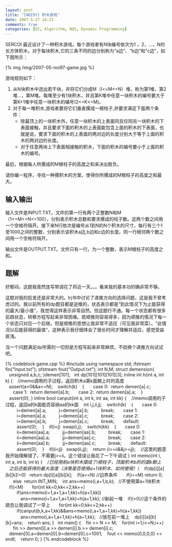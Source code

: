 ```yaml
---
layout: post
title: "[NOI97] 积木游戏"
date: 2007-5-27 18:23
comments: true
categories: [OI, Algorithm, NOI, Dynamic Programming]
---
```


SERCOI 最近设计了一种积木游戏。每个游戏者有N块编号依次为1 ，2，…，N的长方体积木。对于每块积木,它的三条不同的边分别称为”a边”、“b边”和”c边”，如下图所示：

{% img /img/2007-05-noi97-game.jpg %}

游戏规则如下：

1. 从N块积木中选出若干块，并将它们分成M（l<=M<=N）堆，称为第1堆，第2 堆…，第M堆。每堆至少有1块积木，并且第K堆中任意一块积木的编号要大于第K+1堆中任意一块积木的编号(2<=K<=M)。
2. 对于每一堆积木,游戏者要将它们垂直摞成一根柱子,并要求满足下面两个条件：
	* 除最顶上的一块积木外，任意一块积木的上表面同且仅同另一块积木的下表面接触，并且要求下面的积木的上表面能包含上面的积木的下表面，也就是说，要求下面的积木的上表面的两对边的长度分别大于等于上面的积木的两对边的长度。
	* 对于任意两块上下表面相接触的积木，下面的积木的编号要小于上面的积木的编号。

最后，根据每人所摞成的M根柱子的高度之和来决出胜负。

请你编一程序，寻找一种摞积木的方案，使得你所摞成的M根柱子的高度之和最大。

## 输入输出 ##

输入文件是INPUT.TXT。文件的第一行有两个正整数N和M（1<=M<=N<=100），分别表示积木总数和要求摞成的柱子数。这两个数之间用一个空格符隔开。接下来N行依次是编号从1到N的N个积木的尺寸，每行有三个1至1000之间的整数，分别表示该积木a边,b边和c边的长度。同一行相邻两个数之间用一个空格符隔开。

输出文件是OUTPUT.TXT。文件只有一行，为一个整数，表示M根柱子的高度之和。

## 题解 ##

好郁闷，这题我竟然连写带调花了将近一天。。。看来我的基本功的确非常不够。

这题对我的启发还是非常大的。lrj书中讨论了递推方向的选择问题，这是我不曾考虑过的。我以前所有的dp题目都是逆推的，状态表示都是“到此情况下为止能获得的最大/最小值”，我觉得这样表示非常自然。但这题行不通。每一个状态都有很多前趋状态，转移方程写起来非常困难。若顺推则容易得多，因为顺推的情况下每一个状态只对应一个后继。但是顺推的思想让我非常不适应（可见我非常菜）。“此情况以后能获得的最值”，这种表示我仔细体会了很长时间才理解并适应，感觉受益匪浅。

当一个问题满足dp所需的一切但是方程写起来非常麻烦，不妨换个递推方向试试吧。

{% codeblock game.cpp %}
#include <fstream>
using namespace std;
ifstream fin("Input.txt");
ofstream fout("Output.txt");
int N,M;
struct demension{
   unsigned a,b,c;
}demen[101];
 
int dp[101][101][101][3];
inline int h(int a, int k)
{
   //memo调用的子过程，返回积木a第k面朝上时的高度
   assert(a>0&&a<=N);
   switch(k)
   {
      case 0:  return demen[a].c;
      case 1:  return demen[a].b;
      case 2:  return demen[a].a;
   }
   assert(0);
}
inline bool canput(int a, int k, int aa, int kk)
{
   //memo调用的子过程，返回a的k面能否容纳aa的kk面
   int i,j,ii,jj;
   switch(k)
   {
      case 0:
         i=demen[a].a;
         j=demen[a].b;
         break;
      case 1:
         i=demen[a].a;
         j=demen[a].c;
         break;
      case 2:
         i=demen[a].b;
         j=demen[a].c;
         break;
      default:
         assert(0);
   }
   if(i<j)  swap(i,j);
   switch(kk)
   {
      case 0:
         ii=demen[aa].a;
         jj=demen[aa].b;
         break;
      case 1:
         ii=demen[aa].a;
         jj=demen[aa].c;
         break;
      case 2:
         ii=demen[aa].b;
         jj=demen[aa].c;
         break;
      default:
         assert(0);
   }
   if(ii<jj)   swap(ii,jj);
   return (i>=ii&&j>=jj);
   //这里的题意我开始理解错了，不需要j>=ii。这个错误让我花了一下午调试
}
int memo(int i, int a, int b, int k)
{
   /*已经用前a块积木摆成了i根柱子，顶面积木b的的面k朝上
   之后还能获得的最大高度（决策是否使用a+1块积木、如何使用）*/
   if(dp[i][a][b][k]!=0)   return dp[i][a][b][k];
   if(a==N) //边界条件
      if(i==M) return 0;
      else  return INT_MIN;
   int ans=memo(i,a+1,b,k);   //不使用第a+1块积木
   if(i<M)
      for(int kk=0;kk<=2;kk++)
         if(ans<memo(i+1,a+1,a+1,kk)+h(a+1,kk))
            ans=memo(i+1,a+1,a+1,kk)+h(a+1,kk); //新起一堆
   if(i>0)//这个条件的疏忽让我调试了一早上
      for(int kk=0;kk<=2;kk++)
         if(canput(b,k,a+1,kk)&&ans<memo(i,a+1,a+1,kk)+h(a+1,kk))
            ans=memo(i,a+1,a+1,kk)+h(a+1,kk);   //放在前一堆上
   dp[i][a][b][k]=ans;
   return ans;
}
 
int main()
{
   fin >> N >> M;
   for(int i=1;i<=N;i++)
      fin >> demen[i].a >> demen[i].b >> demen[i].c;
   demen[0].a=demen[0].b=demen[0].c=1001;
   fout << memo(0,0,0,0) << endl;
   return 0;
}
{% endcodeblock %}
